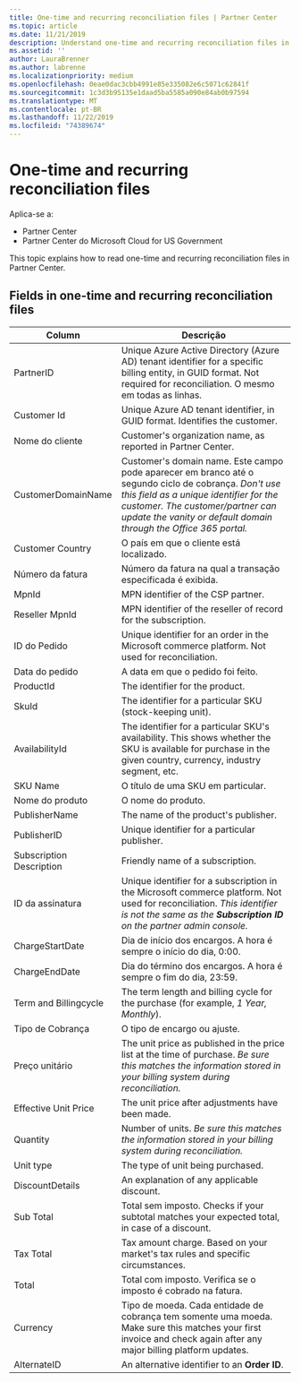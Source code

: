 ```yaml
---
title: One-time and recurring reconciliation files | Partner Center
ms.topic: article
ms.date: 11/21/2019
description: Understand one-time and recurring reconciliation files in Partner Center.
ms.assetid: ''
author: LauraBrenner
ms.author: labrenne
ms.localizationpriority: medium
ms.openlocfilehash: 0eae0dac3cbb4991e85e335082e6c5071c62841f
ms.sourcegitcommit: 1c3d3b95135e1daad5ba5585a090e84ab0b97594
ms.translationtype: MT
ms.contentlocale: pt-BR
ms.lasthandoff: 11/22/2019
ms.locfileid: "74389674"
---
```

# <a name="one-time-and-recurring-reconciliation-files"></a>One-time and recurring reconciliation files

Aplica-se a:

- Partner Center
- Partner Center do Microsoft Cloud for US Government

This topic explains how to read one-time and recurring reconciliation files in Partner Center.

## <a name="fields-in-one-time-and-recurring-reconciliation-files"></a>Fields in one-time and recurring reconciliation files

| Column | Descrição |
| ------ | ----------- |
| PartnerID | Unique Azure Active Directory (Azure AD) tenant identifier for a specific billing entity, in GUID format. Not required for reconciliation. O mesmo em todas as linhas. |
| Customer Id | Unique Azure AD tenant identifier, in GUID format. Identifies the customer. |
| Nome do cliente | Customer's organization name, as reported in Partner Center. |
| CustomerDomainName | Customer's domain name. Este campo pode aparecer em branco até o segundo ciclo de cobrança. *Don't use this field as a unique identifier for the customer. The customer/partner can update the vanity or default domain through the  Office 365 portal.* |
| Customer Country | O país em que o cliente está localizado. |
| Número da fatura | Número da fatura na qual a transação especificada é exibida. |
| MpnId | MPN identifier of the CSP partner. |
| Reseller MpnId | MPN identifier of the reseller of record for the subscription. |
| ID do Pedido | Unique identifier for an order in the Microsoft commerce platform. Not used for reconciliation. |
| Data do pedido | A data em que o pedido foi feito. |
| ProductId | The identifier for the product. |
| SkuId | The identifier for a particular SKU (stock-keeping unit). |
| AvailabilityId | The identifier for a particular SKU's availability. This shows whether the SKU is available for purchase in the given country, currency, industry segment, etc. |
| SKU Name | O título de uma SKU em particular. |
| Nome do produto | O nome do produto. |
| PublisherName | The name of the product's publisher.
| PublisherID | Unique identifier for a particular publisher. |
| Subscription Description | Friendly name of a subscription. |
| ID da assinatura | Unique identifier for a subscription in the Microsoft commerce platform. Not used for reconciliation. *This identifier is not the same as the **Subscription ID** on the partner admin console.* |
| ChargeStartDate | Dia de início dos encargos. A hora é sempre o início do dia, 0:00. |
| ChargeEndDate | Dia do término dos encargos. A hora é sempre o fim do dia, 23:59. |
| Term and Billingcycle | The term length and billing cycle for the purchase (for example, *1 Year, Monthly*). |
| Tipo de Cobrança | O tipo de encargo ou ajuste. |
| Preço unitário | The unit price as published in the price list at the time of purchase. *Be sure this matches the information stored in your billing system during reconciliation.* |
| Effective Unit Price | The unit price after adjustments have been made. |
| Quantity | Number of units. *Be sure this matches the information stored in your billing system during reconciliation.* |
| Unit type | The type of unit being purchased. |
| DiscountDetails | An explanation of any applicable discount. |
| Sub Total | Total sem imposto. Checks if your subtotal matches your expected total, in case of a discount. |
| Tax Total | Tax amount charge. Based on your market's tax rules and specific circumstances. |
| Total | Total com imposto. Verifica se o imposto é cobrado na fatura. |
| Currency | Tipo de moeda. Cada entidade de cobrança tem somente uma moeda. Make sure this matches your first invoice and check again after any major billing platform updates. |
| AlternateID | An alternative identifier to an **Order ID**. |
